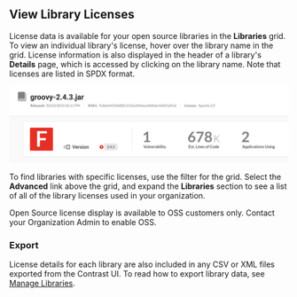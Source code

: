 <!--
title: "Library Licenses"
description: "View library licenses in the UI"
tags: "user library licenses vulnerabilities sca"
-->


<!-- ## License Libraries 
How do you provision licenses if you've paid for them? Like normal licenses in Org Settings? -->

## View Library Licenses

License data is available for your open source libraries in the **Libraries** grid. To view an individual library's license, hover over the library name in the grid. License information is also displayed in the header of a library's **Details** page, which is accessed by clicking on the library name.  Note that licenses are listed in SPDX format.

<a href="assets/images/Library-license-details-metatdata.png" rel="lightbox" title="View library license information in the Details page"><img class="thumbnail" src="assets/images/Library-license-details-metatdata.png"/></a>

To find libraries with specific licenses, use the filter for the grid. Select the **Advanced** link above the grid, and expand the **Libraries** section to see a list of all of the library licenses used in your organization. 

Open Source license display is available to OSS customers only. Contact your Organization Admin to enable OSS.

### Export

License details for each library are also included in any CSV or XML files exported from the Contrast UI. To read how to export library data, see [Manage Libraries](user-libraries.html#manage-lib). 



 
